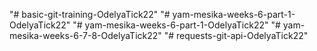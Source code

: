 "# basic-git-training-OdelyaTick22" 
"# yam-mesika-weeks-6-part-1-OdelyaTick22" 
"# yam-mesika-weeks-6-part-1-OdelyaTick22" 
"# yam-mesika-weeks-6-7-8-OdelyaTick22" 
"# requests-git-api-OdelyaTick22" 
